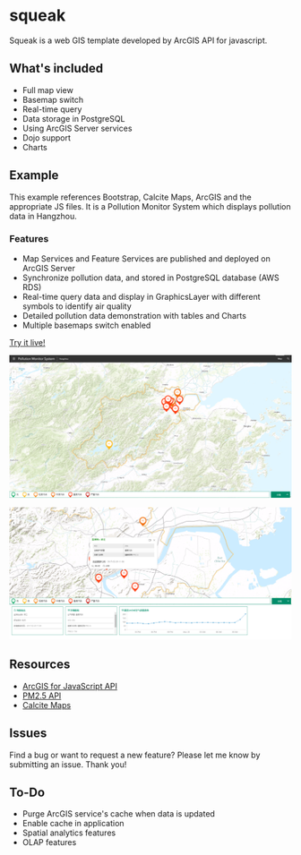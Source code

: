 # squeak

Squeak is a web GIS template developed by ArcGIS API for javascript.

## What's included

* Full map view
* Basemap switch
* Real-time query
* Data storage in PostgreSQL
* Using ArcGIS Server services
* Dojo support
* Charts

## Example

This example references Bootstrap, Calcite Maps, ArcGIS and the appropriate JS files. It is a Pollution Monitor System which displays pollution data in Hangzhou.

### Features

* Map Services and Feature Services are published and deployed on ArcGIS Server
* Synchronize pollution data, and stored in PostgreSQL database (AWS RDS)
* Real-time query data and display in GraphicsLayer with different symbols to identify air quality
* Detailed pollution data demonstration with tables and Charts
* Multiple basemaps switch enabled

[Try it live!](https://xzdbd.com/squeak/pollution)

![system-all.png](./doc/images/system-all.png "Pollution Monitor System")

![system-all.png](./doc/images/details.png "Query details")

## Resources

* [ArcGIS for JavaScript API](https://developers.arcgis.com)
* [PM2.5 API](http://www.pm25.in/api_doc)
* [Calcite Maps](https://github.com/Esri/calcite-maps)

## Issues

Find a bug or want to request a new feature? Please let me know by submitting an issue. Thank you!

## To-Do

* Purge ArcGIS service's cache when data is updated
* Enable cache in application
* Spatial analytics features
* OLAP features


